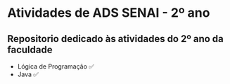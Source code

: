 # Atividades de ADS SENAI - 2º ano

## Repositorio dedicado às atividades do 2º ano da faculdade

- Lógica de Programação ✅
- Java ✅
